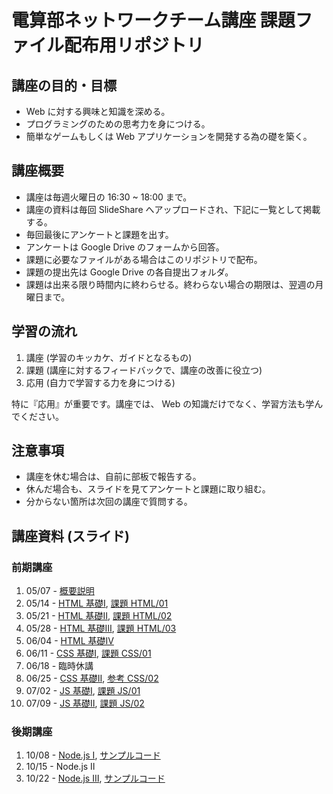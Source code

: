 電算部ネットワークチーム講座 課題ファイル配布用リポジトリ
=========================================

講座の目的・目標
---------------
* Web に対する興味と知識を深める。
* プログラミングのための思考力を身につける。
* 簡単なゲームもしくは Web アプリケーションを開発する為の礎を築く。

講座概要
---------------
* 講座は毎週火曜日の 16:30 ~ 18:00 まで。
* 講座の資料は毎回 SlideShare へアップロードされ、下記に一覧として掲載する。
* 毎回最後にアンケートと課題を出す。
* アンケートは Google Drive のフォームから回答。
* 課題に必要なファイルがある場合はこのリポジトリで配布。
* 課題の提出先は Google Drive の各自提出フォルダ。
* 課題は出来る限り時間内に終わらせる。終わらない場合の期限は、翌週の月曜日まで。

学習の流れ
---------------
1. 講座 (学習のキッカケ、ガイドとなるもの)
1. 課題 (講座に対するフィードバックで、講座の改善に役立つ)
1. 応用 (自力で学習する力を身につける)

特に『応用』が重要です。講座では、 Web の知識だけでなく、学習方法も学んでください。

注意事項
---------------
* 講座を休む場合は、自前に部板で報告する。
* 休んだ場合も、スライドを見てアンケートと課題に取り組む。
* 分からない箇所は次回の講座で質問する。

講座資料 (スライド)
---------------
### 前期講座
1. 05/07 - [概要説明](http://www.slideshare.net/ww24jp/01-20712134)
1. 05/14 - [HTML 基礎Ⅰ](http://www.slideshare.net/ww24jp/02-21152799),
           [課題 HTML/01](HTML/01)
1. 05/21 - [HTML 基礎Ⅱ](http://www.slideshare.net/ww24jp/03-21576722),
           [課題 HTML/02](HTML/02)
1. 05/28 - [HTML 基礎Ⅲ](http://www.slideshare.net/ww24jp/04-22421878), [課題 HTML/03](HTML/03)
1. 06/04 - [HTML 基礎Ⅳ](http://www.slideshare.net/ww24jp/05-22423729)
1. 06/11 - [CSS 基礎Ⅰ](https://www.slideshare.net/ww24jp/06-22789350), [課題 CSS/01](CSS/01)
1. 06/18 - 臨時休講
1. 06/25 - [CSS 基礎Ⅱ](http://www.slideshare.net/ww24jp/07-23447315), [参考 CSS/02](CSS/02)
1. 07/02 - [JS 基礎Ⅰ](http://www.slideshare.net/ww24jp/08-23773748), [課題 JS/01](JavaScript/01)
1. 07/09 - [JS 基礎Ⅱ](http://www.slideshare.net/ww24jp/09-24046140), [課題 JS/02](JavaScript/02)

### 後期講座
1. 10/08 - [Node.js Ⅰ](http://www.slideshare.net/ww24jp/01-27196986), [サンプルコード](nodejs/01)
1. 10/15 - Node.js Ⅱ
1. 10/22 - [Node.js Ⅲ](http://www.slideshare.net/ww24jp/03-27441078), [サンプルコード](nodejs/03)
